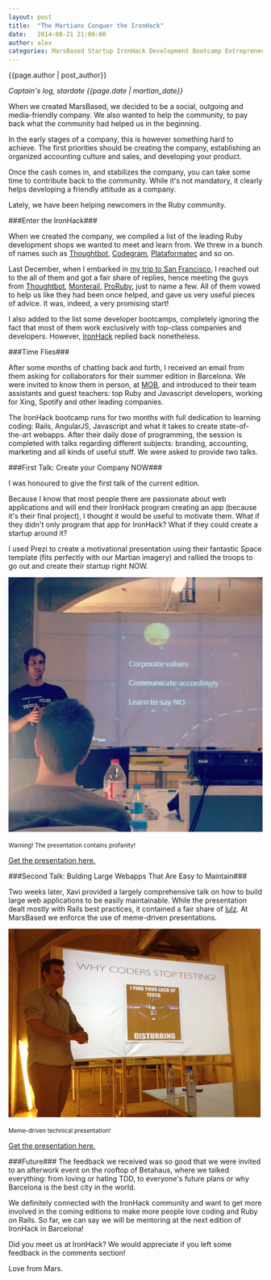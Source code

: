 ```yaml
---
layout: post
title:  "The Martians Conquer the IronHack"
date:   2014-08-21 21:00:00
author: alex
categories: MarsBased Startup IronHack Development Bootcamp Entrepreneurship Barcelona Ruby Rails
---
```



<div class="author-info">
	{{page.author | post_author}}
</div>


*Captain's log, stardate {{page.date | martian_date}}*

When we created MarsBased, we decided to be a social, outgoing and media-friendly company. We also wanted to help the community, to pay back what the community had helped us in the beginning.

In the early stages of a company, this is however something hard to achieve. The first priorities should be creating the company, establishing an organized accounting culture and sales, and developing your product.

<!--more-->

Once the cash comes in, and stabilizes the company, you can take some time to contribute back to the community. While it's not mandatory, it clearly helps developing a friendly attitude as a company.

Lately, we have been helping newcomers in the Ruby community.

###Enter the IronHack###

When we created the company, we compiled a list of the leading Ruby development shops we wanted to meet and learn from. We threw in a bunch of names such as <a href="http://thoughtbot.com/" title="Thoughbot" target="_blank">Thoughtbot</a>, <a href="http://www.codegram.com/" title="Codegram" target="_blank">Codegram</a>, <a href="http://plataformatec.com.br/" title="Plataformatec" target="_blank">Plataformatec</a> and so on.

Last December, when I embarked in <a href="http://startupoddity.ghost.io/meeting-san-francisco/" title="Startup Oddity Blog" target="_blank">my trip to San Francisco</a>, I reached out to the all of them and got a fair share of replies, hence meeting the guys from <a href="http://thoughtbot.com/" title="Thoughbot" target="_blank">Thoughtbot</a>, <a href="http://monterail.com/" title="Monterail" target="_blank">Monterail</a>, <a href="http://prorubyteam.com/" title="ProRuby" target="_blank">ProRuby</a>, just to name a few. All of them vowed to help us like they had been once helped, and gave us very useful pieces of advice. It was, indeed, a very promising start!

I also added to the list some developer bootcamps, completely ignoring the fact that most of them work exclusively with top-class companies and developers. However, <a href="http://ironhack.com/" title="IronHack" target="_blank">IronHack</a> replied back nonetheless.

###Time Flies###

After some months of chatting back and forth, I received an email from them asking for collaborators for their summer edition in Barcelona. We were invited to know them in person, at <a href="http://mob-barcelona.com/" title="Makers of Barcelona" target="_blank">MOB</a>, and introduced to their team assistants and guest teachers: top Ruby and Javascript developers, working for Xing, Spotify and other leading companies.

The IronHack bootcamp runs for two months with full dedication to learning coding: Rails, AngularJS, Javascript and what it takes to create state-of-the-art webapps. After their daily dose of programming, the session is completed with talks regarding different subjects: branding, accounting, marketing and all kinds of useful stuff. We were asked to provide two talks.

###First Talk: Create your Company NOW###

I was honoured to give the first talk of the current edition.

Because I know that most people there are passionate about web applications and will end their IronHack program creating an app (because it's their final project), I thought it would be useful to motivate them. What if they didn't only program that app for IronHack? What if they could create a startup around it?

I used Prezi to create a motivational presentation using their fantastic Space template (fits perfectly with our Martian imagery) and rallied the troops to go out and create their startup right NOW.

<img src="/images/blog/post12a.jpg" alt="Àlex presenting at IronHack" title="Àlex presenting at IronHack" class="img-center img-rounded img-responsive" />
<p class="text-center img-footer"><small>Warning! The presentation contains profanity!</small></p>

<a href="http://prezi.com/ttqvo8ssl6ew/create-your-company-from-out-of-this-world/" title="Prepare your business to sky-rocket" target="_blank">Get the presentation here.</a>

###Second Talk: Bulding Large Webapps That Are Easy to Maintain###

Two weeks later, Xavi provided a largely comprehensive talk on how to build large web applications to be easily maintainable. While the presentation dealt mostly with Rails best practices, it contained a fair share of <a href="http://www.urbandictionary.com/define.php?term=lulz&defid=2539255" title="Definition of lulz" target="_blank">lulz</a>. At MarsBased we enforce the use of meme-driven presentations.

<img src="/images/blog/post12b.jpg" alt="Xavi presenting at IronHack" title="Xavi presenting at IronHack" class="img-center img-rounded img-responsive" />
<p class="text-center img-footer"><small>Meme-driven technical presentation!</small></p>

<a href="https://dl.dropboxusercontent.com/u/12625879/MarsBased/Ironhack%20presentation.pdf" title="Bulding Large Webapps That Are Easy to Maintain" target="_blank">Get the presentation here.</a>

###Future###
The feedback we received was so good that we were invited to an afterwork event on the rooftop of Betahaus, where we talked everything: from loving or hating TDD, to everyone's future plans or why Barcelona is the best city in the world.

We definitely connected with the IronHack community and want to get more involved in the coming editions to make more people love coding and Ruby on Rails. So far, we can say we will be mentoring at the next edition of IronHack in Barcelona!

Did you meet us at IronHack? We would appreciate if you left some feedback in the comments section!

Love from Mars.